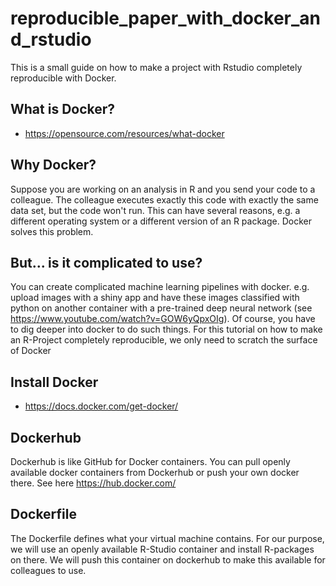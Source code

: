 # reproducible_paper_with_docker_and_rstudio
This is a small guide on how to make a project with Rstudio completely reproducible with Docker.

## What is Docker?
- https://opensource.com/resources/what-docker

## Why Docker?
Suppose you are working on an analysis in R and you send your code to a colleague. The colleague executes exactly this code with exactly the same data set, but the code won't run. This can have several reasons, e.g. a different operating system or a different version of an R package. Docker solves this problem.

## But... is it complicated to use?
You can create complicated machine learning pipelines with docker. e.g. upload images with a shiny app and have these images classified with python on another container with a pre-trained deep neural network (see https://www.youtube.com/watch?v=GOW6yQpxOIg).
Of course, you have to dig deeper into docker to do such things.
For this tutorial on how to make an R-Project completely reproducible, we only need to scratch the surface of Docker

## Install Docker
- https://docs.docker.com/get-docker/

## Dockerhub
Dockerhub is like GitHub for Docker containers. You can pull openly available docker containers from Dockerhub or push your own docker there. See here https://hub.docker.com/

## Dockerfile
The Dockerfile defines what your virtual machine contains. For our purpose, we will use an openly available R-Studio container and install R-packages on there. We will push this container on dockerhub to make this available for colleagues to use.






